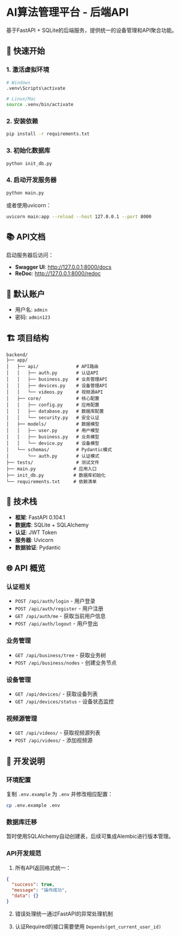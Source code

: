 # AI算法管理平台 - 后端API

基于FastAPI + SQLite的后端服务，提供统一的设备管理和API聚合功能。

## 🚀 快速开始

### 1. 激活虚拟环境

```bash
# Windows
.venv\Scripts\activate

# Linux/Mac
source .venv/bin/activate
```

### 2. 安装依赖

```bash
pip install -r requirements.txt
```

### 3. 初始化数据库

```bash
python init_db.py
```

### 4. 启动开发服务器

```bash
python main.py
```

或者使用uvicorn：

```bash
uvicorn main:app --reload --host 127.0.0.1 --port 8000
```

## 📚 API文档

启动服务器后访问：

- **Swagger UI**: http://127.0.0.1:8000/docs
- **ReDoc**: http://127.0.0.1:8000/redoc

## 🔐 默认账户

- 用户名: `admin`
- 密码: `admin123`

## 🏗️ 项目结构

```
backend/
├── app/
│   ├── api/              # API路由
│   │   ├── auth.py       # 认证API
│   │   ├── business.py   # 业务管理API  
│   │   ├── devices.py    # 设备管理API
│   │   └── videos.py     # 视频源API
│   ├── core/             # 核心配置
│   │   ├── config.py     # 应用配置
│   │   ├── database.py   # 数据库配置
│   │   └── security.py   # 安全认证
│   ├── models/           # 数据模型
│   │   ├── user.py       # 用户模型
│   │   ├── business.py   # 业务模型
│   │   └── device.py     # 设备模型
│   └── schemas/          # Pydantic模式
│       └── auth.py       # 认证模式
├── tests/                # 测试文件
├── main.py              # 应用入口
├── init_db.py           # 数据库初始化
└── requirements.txt     # 依赖清单
```

## 🔧 技术栈

- **框架**: FastAPI 0.104.1
- **数据库**: SQLite + SQLAlchemy
- **认证**: JWT Token
- **服务器**: Uvicorn
- **数据验证**: Pydantic

## 🌐 API 概览

### 认证相关
- `POST /api/auth/login` - 用户登录
- `POST /api/auth/register` - 用户注册  
- `GET /api/auth/me` - 获取当前用户信息
- `POST /api/auth/logout` - 用户登出

### 业务管理
- `GET /api/business/tree` - 获取业务树
- `POST /api/business/nodes` - 创建业务节点

### 设备管理
- `GET /api/devices/` - 获取设备列表
- `GET /api/devices/status` - 设备状态监控

### 视频源管理  
- `GET /api/videos/` - 获取视频源列表
- `POST /api/videos/` - 添加视频源

## 📝 开发说明

### 环境配置

复制 `.env.example` 为 `.env` 并修改相应配置：

```bash
cp .env.example .env
```

### 数据库迁移

暂时使用SQLAlchemy自动创建表，后续可集成Alembic进行版本管理。

### API开发规范

1. 所有API返回格式统一：
```json
{
  "success": true,
  "message": "操作成功",
  "data": {}
}
```

2. 错误处理统一通过FastAPI的异常处理机制

3. 认证Required的接口需要使用 `Depends(get_current_user_id)`